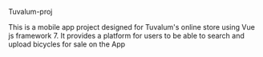 
Tuvalum-proj

This is a mobile app project designed for Tuvalum's online store using Vue js framework 7. It provides a platform for users to be able to search and upload bicycles for sale on the App
